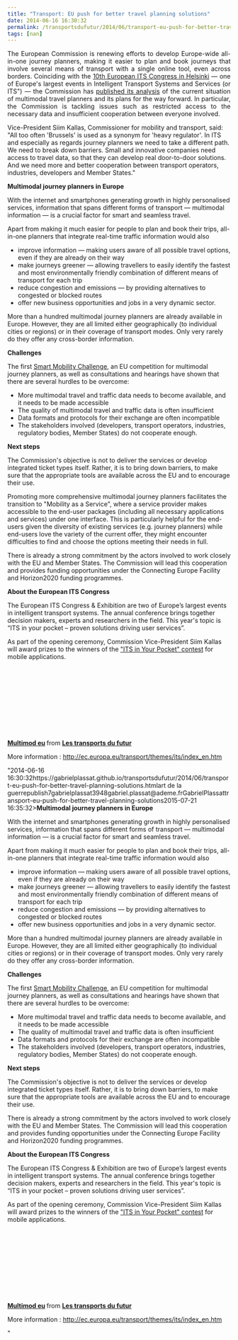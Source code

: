 ```yaml
---
title: "Transport: EU push for better travel planning solutions"
date: 2014-06-16 16:30:32
permalink: /transportsdufutur/2014/06/transport-eu-push-for-better-travel-planning-solutions.html
tags: [nan]
---
```


<p style="text-align: justify;">The European Commission is renewing efforts to develop Europe-wide all-in-one journey planners, making it easier to plan and book journeys that involve several means of transport with a single online tool, even across borders. Coinciding with the <a href="http://www.itsineurope.com/its10/">10th European ITS Congress in Helsinki</a> — one of Europe's largest events in Intelligent Transport Systems and Services (or ITS") — the Commission has <a href=""http://ec.europa.eu/transport/themes/its/doc/swd(2014)194.pdf"">published its analysis</a> of the current situation of multimodal travel planners and its plans for the way forward. In particular, the Commission is tackling issues such as restricted access to the necessary data and insufficient cooperation between everyone involved.</p> <p style=""text-align: justify>Vice-President Siim Kallas, Commissioner for mobility and transport, said: "All too often 'Brussels' is used as a synonym for 'heavy regulator'. In ITS and especially as regards journey planners we need to take a different path. We need to break down barriers. Small and innovative companies need access to travel data, so that they can develop real door-to-door solutions. And we need more and better cooperation between transport operators, industries, developers and Member States."</p> <p style=""text-align: justify></p>  <!--more-->  <p style=""text-align: justify><strong>Multimodal journey planners in Europe</strong></p> <p style=""text-align: justify>With the internet and smartphones generating growth in highly personalised services, information that spans different forms of transport — multimodal information — is a crucial factor for smart and seamless travel.</p> <p style=""text-align: justify>Apart from making it much easier for people to plan and book their trips, all-in-one planners that integrate real-time traffic information would also</p> <ul style=""text-align: justify> <li>improve information — making users aware of all possible travel options, even if they are already on their way</li> <li>make journeys greener — allowing travellers to easily identify the fastest and most environmentally friendly combination of different means of transport for each trip</li> <li>reduce congestion and emissions — by providing alternatives to congested or blocked routes</li> <li>offer new business opportunities and jobs in a very dynamic sector.</li> </ul> <p style=""text-align: justify>More than a hundred multimodal journey planners are already available in Europe. However, they are all limited either geographically (to individual cities or regions) or in their coverage of transport modes. Only very rarely do they offer any cross-border information.</p> <p style=""text-align: justify><strong>Challenges</strong></p> <p style=""text-align: justify>The first <a href=""http://europa.eu/rapid/press-release_IP-12-233_en.htm"">Smart Mobility Challenge</a>, an EU competition for multimodal journey planners, as well as consultations and hearings have shown that there are several hurdles to be overcome:</p> <ul style=""text-align: justify> <li>More multimodal travel and traffic data needs to become available, and it needs to be made accessible</li> <li>The quality of multimodal travel and traffic data is often insufficient</li> <li>Data formats and protocols for their exchange are often incompatible</li> <li>The stakeholders involved (developers, transport operators, industries, regulatory bodies, Member States) do not cooperate enough.</li> </ul> <p style=""text-align: justify><strong>Next steps</strong></p> <p style=""text-align: justify>The Commission's objective is not to deliver the services or develop integrated ticket types itself. Rather, it is to bring down barriers, to make sure that the appropriate tools are available across the EU and to encourage their use.</p> <p style=""text-align: justify>Promoting more comprehensive multimodal journey planners facilitates the transition to "Mobility as a Service", where a service provider makes accessible to the end-user packages (including all necessary applications and services) under one interface. This is particularly helpful for the end-users given the diversity of existing services (e.g. journey planners) while end-users love the variety of the current offer, they might encounter difficulties to find and choose the options meeting their needs in full.</p> <p style=""text-align: justify>There is already a strong commitment by the actors involved to work closely with the EU and Member States. The Commission will lead this cooperation and provides funding opportunities under the Connecting Europe Facility and Horizon2020 funding programmes.</p> <p style=""text-align: justify><strong>About the European ITS Congress</strong></p> <p style=""text-align: justify>The European ITS Congress & Exhibition are two of Europe’s largest events in intelligent transport systems. The annual conference brings together decision makers, experts and researchers in the field. This year's topic is “ITS in your pocket – proven solutions driving user services”.</p> <p style=""text-align: justify>As part of the opening ceremony, Commission Vice-President Siim Kallas will award prizes to the winners of the <a href=""http://www.itsineurope.com/its10/index.php/media-cat/news/16-10th-its-european-congress-helsinki/95-its-in-your-pocket-app-contest-finalists"">"ITS in Your Pocket" contest</a> for mobile applications.</p> <p><iframe allowfullscreen="""" frameborder=""0"" height=""511"" marginheight=""0"" marginwidth=""0"" scrolling=""no"" src=""http://www.slideshare.net/slideshow/embed_code/35923427"" style=""border: 1px solid #CCC border-width: 1px 1px 0 margin-bottom: 5px max-width: 100% width=""479""> </iframe></p> <div style=""margin-bottom: 5px><strong> <a href=""https://fr.slideshare.net/transportsdufutur/multimod-eu"" target=""_blank"" title=""Multimod eu"">Multimod eu</a> </strong> from <strong><a href=""http://www.slideshare.net/transportsdufutur"" target=""_blank"">Les transports du futur</a></strong></div> <p style=""text-align: justify>More information : <a href=""http://ec.europa.eu/transport/themes/its/index_en.htm"">http://ec.europa.eu/transport/themes/its/index_en.htm</a></p>"2014-06-16 16:30:32https://gabrielplassat.github.io/transportsdufutur/2014/06/transport-eu-push-for-better-travel-planning-solutions.htmlart de la guerrepublish7gabrielplassat3948gabriel.plassat@ademe.frGabrielPlassattransport-eu-push-for-better-travel-planning-solutions2015-07-21 16:35:32><strong>Multimodal journey planners in Europe</strong></p> <p style=""text-align: justify>With the internet and smartphones generating growth in highly personalised services, information that spans different forms of transport — multimodal information — is a crucial factor for smart and seamless travel.</p> <p style=""text-align: justify>Apart from making it much easier for people to plan and book their trips, all-in-one planners that integrate real-time traffic information would also</p> <ul style=""text-align: justify> <li>improve information — making users aware of all possible travel options, even if they are already on their way</li> <li>make journeys greener — allowing travellers to easily identify the fastest and most environmentally friendly combination of different means of transport for each trip</li> <li>reduce congestion and emissions — by providing alternatives to congested or blocked routes</li> <li>offer new business opportunities and jobs in a very dynamic sector.</li> </ul> <p style=""text-align: justify>More than a hundred multimodal journey planners are already available in Europe. However, they are all limited either geographically (to individual cities or regions) or in their coverage of transport modes. Only very rarely do they offer any cross-border information.</p> <p style=""text-align: justify><strong>Challenges</strong></p> <p style=""text-align: justify>The first <a href=""http://europa.eu/rapid/press-release_IP-12-233_en.htm"">Smart Mobility Challenge</a>, an EU competition for multimodal journey planners, as well as consultations and hearings have shown that there are several hurdles to be overcome:</p> <ul style=""text-align: justify> <li>More multimodal travel and traffic data needs to become available, and it needs to be made accessible</li> <li>The quality of multimodal travel and traffic data is often insufficient</li> <li>Data formats and protocols for their exchange are often incompatible</li> <li>The stakeholders involved (developers, transport operators, industries, regulatory bodies, Member States) do not cooperate enough.</li> </ul> <p style=""text-align: justify><strong>Next steps</strong></p> <p style=""text-align: justify>The Commission's objective is not to deliver the services or develop integrated ticket types itself. Rather, it is to bring down barriers, to make sure that the appropriate tools are available across the EU and to encourage their use.</p> <p style=""text-align: justifywhile end-users love the variety of the current offer, they might encounter difficulties to find and choose the options meeting their needs in full.</p> <p style=""text-align: justify>There is already a strong commitment by the actors involved to work closely with the EU and Member States. The Commission will lead this cooperation and provides funding opportunities under the Connecting Europe Facility and Horizon2020 funding programmes.</p> <p style=""text-align: justify><strong>About the European ITS Congress</strong></p> <p style=""text-align: justify>The European ITS Congress & Exhibition are two of Europe’s largest events in intelligent transport systems. The annual conference brings together decision makers, experts and researchers in the field. This year's topic is “ITS in your pocket – proven solutions driving user services”.</p> <p style=""text-align: justify>As part of the opening ceremony, Commission Vice-President Siim Kallas will award prizes to the winners of the <a href=""http://www.itsineurope.com/its10/index.php/media-cat/news/16-10th-its-european-congress-helsinki/95-its-in-your-pocket-app-contest-finalists"">"ITS in Your Pocket" contest</a> for mobile applications.</p> <p><iframe allowfullscreen="""" frameborder=""0"" height=""511"" marginheight=""0"" marginwidth=""0"" scrolling=""no"" src=""http://www.slideshare.net/slideshow/embed_code/35923427"" style=""border: 1px solid #CCCwidth=""479""> </iframe></p> <div style=""margin-bottom: 5px><strong> <a href=""https://fr.slideshare.net/transportsdufutur/multimod-eu"" target=""_blank"" title=""Multimod eu"">Multimod eu</a> </strong> from <strong><a href=""http://www.slideshare.net/transportsdufutur"" target=""_blank"">Les transports du futur</a></strong></div> <p style=""text-align: justify>More information : <a href=""http://ec.europa.eu/transport/themes/its/index_en.htm"">http://ec.europa.eu/transport/themes/its/index_en.htm</a></p>"
